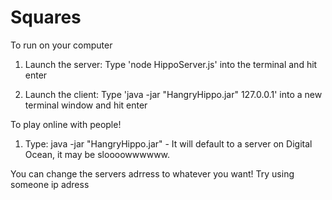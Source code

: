 Squares
=======

To run on your computer

1. Launch the server: Type 'node HippoServer.js' into the terminal and hit enter

2. Launch the client: Type 'java -jar "HangryHippo.jar" 127.0.0.1' into a new terminal window and hit enter

To play online with people!

1. Type: java -jar "HangryHippo.jar"    - It will default to a server on Digital Ocean, it may be sloooowwwwww.

You can change the servers adrress to whatever you want!
Try using someone ip adress
